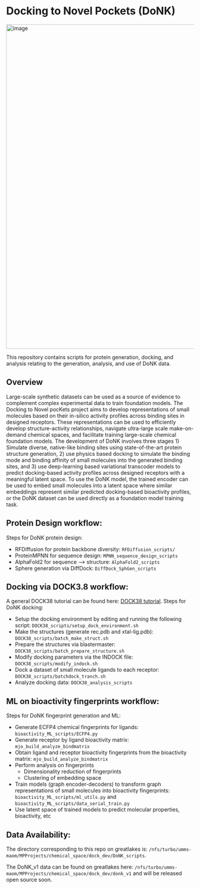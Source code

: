 # Docking to Novel Pockets (DoNK)

<img width="870" alt="image" src="https://github.com/user-attachments/assets/f89eae18-6f2f-4aef-bdd7-713373aed5bb" />


This repository contains scripts for protein generation, docking, and analysis relating to the generation, analysis, and use of DoNK data.

## Overview
Large-scale synthetic datasets can be used as a source of evidence to complement complex experimental data to train foundation models. The Docking to Novel pocKets project aims to develop representations of small molecules based on their in-silico activity profiles across binding sites in designed receptors. These representations can be used to efficiently develop structure-activity relationships, navigate ultra-large scale make-on-demand chemical spaces, and facilitate training large-scale chemical foundation models. The development of DoNK involves three stages 1) Simulate diverse, native-like binding sites using state-of-the-art protein structure generation, 2) use physics based docking to simulate the binding mode and binding affinity of small molecules into the generated binding sites, and 3) use deep-learning based variational transcoder models to predict docking-based activity profiles across designed receptors with a meaningful latent space. To use the DoNK model, the trained encoder can be used to embed small molecules into a latent space where similar embeddings represent similar predicted docking-based bioactivity profiles, or the DoNK dataset can be used directly as a foundation model training task.

## Protein Design workflow: 

Steps for DoNK protein design: 
  - RFDiffusion for protein backbone diversity: `RFDiffusion_scripts/`
  - ProteinMPNN for sequence design: `MPNN_sequence_design_scripts`
  - AlphaFold2 for sequence --> structure: `AlphaFold2_scripts`
  - Sphere generation via DiffDock: `DiffDock_SphGen_scripts`

## Docking via DOCK3.8 workflow:

A general DOCK38 tutorial can be found here: [DOCK38 tutorial](https://docs.google.com/document/d/1ZIgTsOP2wmaPRvEQ0r4Q2FTC_R4RNvx7j5CiS3m8rXQ/edit?usp=sharing).
Steps for DoNK docking:
  - Setup the docking environment by editing and running the following script: `DOCK38_scripts/setup_dock_environment.sh`
  - Make the structures (generate rec.pdb and xtal-lig.pdb): `DOCK38_scripts/batch_make_struct.sh`
  - Prepare the structures via blastermaster: `DOCK38_scripts/batch_prepare_structure.sh`
  - Modify docking parameters via the INDOCK file: `DOCK38_scripts/modify_indock.sh`
  - Dock a dataset of small molecule ligands to each receptor: `DOCK38_scripts/batchdock_tranch.sh`
  - Analyze docking data: `DOCK38_analysis_scripts`

## ML on bioactivity fingerprints workflow:

Steps for DoNK fingerprint generation and ML:
  - Generate ECFP4 chemical fingerprints for ligands: `bioactivity_ML_scripts/ECFP4.py`
  - Generate receptor by ligand bioactivity matrix: `mjo_build_analyze_bindmatrix`
  - Obtain ligand and receptor bioactivity fingerprints from the bioactivity matrix: `mjo_build_analyze_bindmatrix`
  - Perform analysis on fingerprints
    - Dimensionality reduction of fingerprints
    - Clustering of embedding space
  - Train models (graph encoder-decoders) to transform graph representations of small molecules into bioactivity fingerprints: `bioactivity_ML_scripts/ml_utils.py` and `bioactivity_ML_scripts/data_serial_train.py`
  - Use latent space of trained models to predict molecular properties, bioactivity, etc

## Data Availability:
The directory corresponding to this repo on greatlakes is: `/nfs/turbo/umms-maom/MPProjects/chemical_space/dock_dev/DoNK_scripts`.

The DoNK_v1 data can be found on greatlakes here: `/nfs/turbo/umms-maom/MPProjects/chemical_space/dock_dev/donk_v1` and will be released open source soon.


